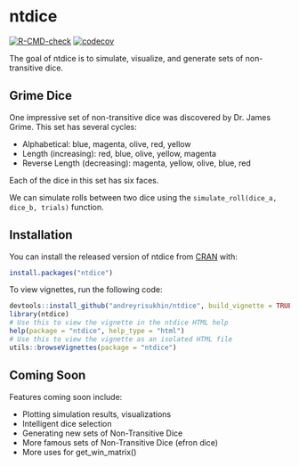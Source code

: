 
# ntdice

<!-- badges: start -->
[![R-CMD-check](https://github.com/andreyrisukhin/ntdice/workflows/R-CMD-check/badge.svg)](https://github.com/andreyrisukhin/ntdice/actions)
[![codecov](https://codecov.io/gh/andreyrisukhin/ntdice/branch/master/graph/badge.svg?token=A8SJV4ZEJW)](https://codecov.io/gh/andreyrisukhin/ntdice)
<!-- badges: end -->

The goal of ntdice is to simulate, visualize, and generate sets of non-transitive dice. 

## Grime Dice

One impressive set of non-transitive dice was discovered by Dr. James Grime. This set has several cycles:
- Alphabetical: blue, magenta, olive, red, yellow
- Length (increasing): red, blue, olive, yellow, magenta
- Reverse Length (decreasing): magenta, yellow, olive, blue, red

Each of the dice in this set has six faces.

We can simulate rolls between two dice using the `simulate_roll(dice_a, dice_b, trials)` function.

## Installation

You can install the released version of ntdice from [CRAN](https://CRAN.R-project.org) with:

``` r
install.packages("ntdice")
```
To view vignettes, run the following code:

``` r
devtools::install_github("andreyrisukhin/ntdice", build_vignette = TRUE, build_opts = c())
library(ntdice)
# Use this to view the vignette in the ntdice HTML help
help(package = "ntdice", help_type = "html")
# Use this to view the vignette as an isolated HTML file
utils::browseVignettes(package = "ntdice")
```

## Coming Soon
Features coming soon include:
- Plotting simulation results, visualizations
- Intelligent dice selection
- Generating new sets of Non-Transitive Dice
- More famous sets of Non-Transitive Dice (efron dice)
- More uses for get_win_matrix()


